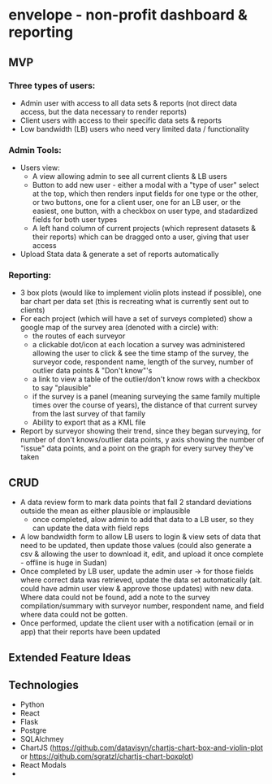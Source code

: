 # envelope - non-profit dashboard & reporting
## MVP
### Three types of users: 
 - Admin user with access to all data sets & reports (not direct data access, but the data necessary to render reports)
 - Client users with access to their specific data sets & reports
 - Low bandwidth (LB) users who need very limited data / functionality
### Admin Tools:
- Users view: 
  - A view allowing admin to see all current clients & LB users
  - Button to add new user - either a modal with a "type of user" select at the top, which then renders input fields for one type or the other, or two buttons, one for a client user, one for an LB user, or the easiest, one button, with a checkbox on user type, and stadardized fields for both user types
  - A left hand column of current projects (which represent datasets & their reports) which can be dragged onto a user, giving that user access 
- Upload Stata data & generate a set of reports automatically
### Reporting:
  - 3 box plots (would like to implement violin plots instead if possible), one bar chart per data set (this is recreating what is currently sent out to clients)
  - For each project (which will have a set of surveys completed) show a google map of the survey area (denoted with a circle) with: 
    - the routes of each surveyor
    - a clickable dot/icon at each location a survey was administered allowing the user to click & see the time stamp of the survey, the surveyor code, respondent name, length of the survey, number of outlier data points & "Don't know"'s 
    - a link to view a table of the outlier/don't know rows with a checkbox to say "plausible"
    - if the survey is a panel (meaning surveying the same family multiple times over the course of years), the distance of that current survey from the last survey of that family
    - Ability to export that as a KML file
  - Report by surveyor showing their trend, since they began surveying, for number of don't knows/outlier data points, y axis showing the number of "issue" data points, and a point on the graph for every survey they've taken
## CRUD
  - A data review form to mark data points that fall 2 standard deviations outside the mean as either plausible or implausible
    * once completed, alow admin to add that data to a LB user, so they can update the data with field reps
  - A low bandwidth form to allow LB users to login & view sets of data that need to be updated, then update those values (could also generate a csv & allowing the user to download it, edit, and upload it once complete - offline is huge in Sudan)
  - Once completed by LB user, update the admin user -> for those fields where correct data was retrieved, update the data set automatically (alt. could have admin user view & approve those updates) with new data.  Where data could not be found, add a note to the survey compilation/summary with surveyor number, respondent name, and field where data could not be gotten.
  - Once performed, update the client user with a notification (email or in app) that their reports have been updated
  

## Extended Feature Ideas
### 


## Technologies
- Python
- React
- Flask
- Postgre
- SQLAlchmey
- ChartJS (https://github.com/datavisyn/chartjs-chart-box-and-violin-plot or https://github.com/sgratzl/chartjs-chart-boxplot)
- React Modals
- 
